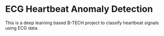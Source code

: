 # ECG Heartbeat Anomaly Detection

This is a deep learning based B-TECH project to classify heartbeat signals using ECG data.